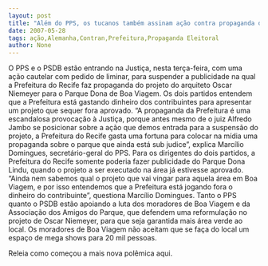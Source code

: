 ```yaml
---
layout: post
title: "Além do PPS, os tucanos também assinam ação contra propaganda da Prefeitura"
date: 2007-05-28
tags: ação,Alemanha,Contran,Prefeitura,Propaganda Eleitoral
author: None
---
```

O PPS e o PSDB est&atilde;o entrando na Justi&ccedil;a, nesta ter&ccedil;a-feira, com uma a&ccedil;&atilde;o cautelar com pedido de liminar, para suspender a publicidade na qual a Prefeitura do Recife faz propaganda do projeto do arquiteto Oscar Niemeyer para o Parque Dona de Boa Viagem. 
Os dois partidos entendem que a Prefeitura est&aacute; gastando dinheiro dos contribuintes para apresentar um projeto que sequer fora aprovado.
&ldquo;A propaganda da Prefeitura &eacute; uma escandalosa provoca&ccedil;&atilde;o &agrave; Justi&ccedil;a, porque antes mesmo de o juiz Alfredo Jambo se posicionar sobre a a&ccedil;&atilde;o que demos entrada para a suspens&atilde;o do projeto, a Prefeitura do Recife gasta uma fortuna para colocar na m&iacute;dia uma propaganda sobre o parque que ainda est&aacute; sub judice&rdquo;, explica Marc&iacute;lio Domingues, secret&aacute;rio-geral do PPS. 
Para os dirigentes do dois partidos, a Prefeitura do Recife somente poderia fazer publicidade do Parque Dona Lindu, quando o projeto a ser executado na &aacute;rea j&aacute; estivesse aprovado. &ldquo;Ainda nem sabemos qual o projeto que vai vingar para aquela &aacute;rea em Boa Viagem, e por isso entendemos que a Prefeitura est&aacute; jogando fora o dinheiro do contribuinte&rdquo;, questiona Marc&iacute;lio Domingues.
Tanto o PPS quanto o PSDB est&atilde;o apoiando a luta dos moradores de Boa Viagem e da Associa&ccedil;&atilde;o dos Amigos do Parque, que defendem uma reformula&ccedil;&atilde;o no projeto de Oscar Niemeyer, para que seja garantida mais &aacute;rea verde ao local. Os moradores de Boa Viagem n&atilde;o aceitam que se fa&ccedil;a do local um espa&ccedil;o de mega shows para 20 mil pessoas.

Releia como come&ccedil;ou a mais nova pol&ecirc;mica aqui. 